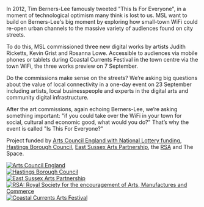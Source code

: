 In 2012, Tim Berners-Lee famously tweeted "This Is For Everyone", in a moment of technological optimism many think is lost to us. MSL want to build on Berners-Lee's big moment by exploring how small-town WiFi could re-open urban channels to the massive variety of audiences found on city streets. 

To do this, MSL commissioned three new digital works by artists Judith Ricketts, Kevin Grist and Rosanna Lowe. Accessible to audiences via mobile phones or tablets during Coastal Currents Festival in the town centre via the town WiFi, the three works preview on 7 September.

Do the commissions make sense on the streets? We’re asking big questions about the value of local connectivity in a one-day event on 23 September including artists, local businesspeople and experts in the digital arts and community digital infrastructure.

After the art commissions, again echoing Berners-Lee, we’re asking something important: "if you could take over the WiFi in your town for social, cultural and economic good, what would you do?" That’s why the event is called "Is This For Everyone?"

Project funded by <a href="https://www.artscouncil.org.uk/">Arts Council England with National Lottery funding</a>, <a href='https://www.hastings.gov.uk/'>Hastings Borough Council</a>, <a href='https://www.eastsussex.gov.uk/leisureandtourism/arts/funding/east-sussex-arts-partnership/funding'>East Sussex Arts Partnership</a>, the <a href='https://www.thersa.org/'>RSA</a> and The Space.

<div class="row justify-content-center py-2">
    <div class="col-auto text-center">
        <a href='https://www.artscouncil.org.uk/'>
            <img src='/img/Arts Council grant_png_black.png' class='m-2 support-img' alt='Arts Council England' />
        </a>
    </div>
    <div class="col-auto text-center">
        <a href='https://www.hastings.gov.uk/'>
            <img src='/img/HBC logo.png' class='m-2 support-img' alt='Hastings Borough Council' />
        </a>
    </div>
    <div class="col-auto text-center">
        <a href='https://www.eastsussex.gov.uk/leisureandtourism/arts/funding/east-sussex-arts-partnership/funding/'>
            <img src='/img/EASP_logo_02_SPOT-1.gif' class='m-2 support-img' alt='East Sussex Arts Partnership' />
        </a>
    </div>
    <div class="col-auto text-center">
        <a href='https://www.thersa.org/'>
            <img src='/img/rsa.200x300.png' class='m-2 support-img' alt='RSA: Royal Society for the encouragement of Arts, Manufactures and Commerce' />
        </a>
    </div>
</div>

<div class="row justify-content-center py-2">
    <div class="col-auto text-center">
        <a href='http://coastalcurrents.org.uk/'>
            <img src='/img/coastal_currents.png' class='m-2 support-img' alt='Coastal Currents Arts Festival' />
        </a>
    </div>
</div>
